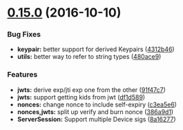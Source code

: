 <a name="0.15.0"></a>
# [0.15.0](https://github.com/OneID/oneID-connect-python/compare/0.14.0...0.15.0) (2016-10-10)


### Bug Fixes

* **keypair:** better support for derived Keypairs ([4312b46](https://github.com/OneID/oneID-connect-python/commit/4312b46))
* **utils:** better way to refer to string types ([480ace9](https://github.com/OneID/oneID-connect-python/commit/480ace9))


### Features

* **jwts:** derive exp/jti exp one from the other ([91f47c7](https://github.com/OneID/oneID-connect-python/commit/91f47c7))
* **jwts:** support getting kids from jwt ([df1d589](https://github.com/OneID/oneID-connect-python/commit/df1d589))
* **nonces:** change nonce to include self-expiry ([c3ea5e6](https://github.com/OneID/oneID-connect-python/commit/c3ea5e6))
* **nonces,jwts:** split up verify and burn nonce ([386a9d1](https://github.com/OneID/oneID-connect-python/commit/386a9d1))
* **ServerSession:** Support multiple Device sigs ([8a16277](https://github.com/OneID/oneID-connect-python/commit/8a16277))



